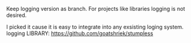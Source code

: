 Keep logging version as branch. For projects like libraries logging is not desired.


I picked it cause it is easy to integrate into any exsisting loging system.
logging LIBRARY:
https://github.com/goatshriek/stumpless
